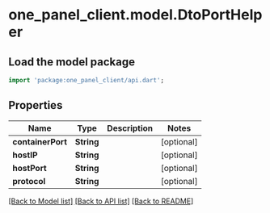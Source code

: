 # one_panel_client.model.DtoPortHelper

## Load the model package
```dart
import 'package:one_panel_client/api.dart';
```

## Properties
Name | Type | Description | Notes
------------ | ------------- | ------------- | -------------
**containerPort** | **String** |  | [optional] 
**hostIP** | **String** |  | [optional] 
**hostPort** | **String** |  | [optional] 
**protocol** | **String** |  | [optional] 

[[Back to Model list]](../README.md#documentation-for-models) [[Back to API list]](../README.md#documentation-for-api-endpoints) [[Back to README]](../README.md)


